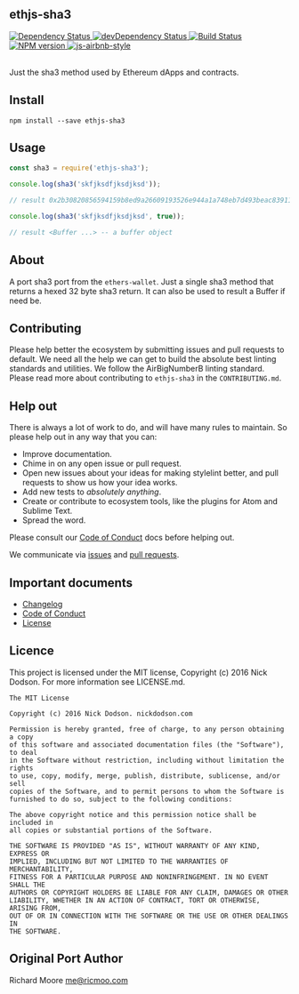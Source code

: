 ## ethjs-sha3

<div>
  <!-- Dependency Status -->
  <a href="https://david-dm.org/SilentCicero/ethjs-sha3">
    <img src="https://david-dm.org/SilentCicero/ethjs-sha3.svg"
    alt="Dependency Status" />
  </a>

  <!-- devDependency Status -->
  <a href="https://david-dm.org/SilentCicero/ethjs-sha3#info=devDependencies">
    <img src="https://david-dm.org/SilentCicero/ethjs-sha3/dev-status.svg" alt="devDependency Status" />
  </a>

  <!-- Build Status -->
  <a href="https://travis-ci.org/SilentCicero/ethjs-sha3">
    <img src="https://travis-ci.org/SilentCicero/ethjs-sha3.svg"
    alt="Build Status" />
  </a>

  <!-- NPM Version -->
  <a href="https://www.npmjs.org/package/ethjs-sha3">
    <img src="http://img.shields.io/npm/v/ethjs-sha3.svg"
    alt="NPM version" />
  </a>

  <!-- Javascript Style -->
  <a href="http://airbnb.io/javascript/">
    <img src="https://img.shields.io/badge/code%20style-airbnb-brightgreen.svg" alt="js-airbnb-style" />
  </a>
</div>

<br />

Just the sha3 method used by Ethereum dApps and contracts.

## Install

```
npm install --save ethjs-sha3
```

## Usage

```js
const sha3 = require('ethjs-sha3');

console.log(sha3('skfjksdfjksdjksd'));

// result 0x2b30820856594159b8ed9a26609193526e944a1a748eb7d493beac83911dd848

console.log(sha3('skfjksdfjksdjksd', true));

// result <Buffer ...> -- a buffer object
```

## About

A port sha3 port from the `ethers-wallet`. Just a single sha3 method that returns a hexed 32 byte sha3 return. It can also be used to result a Buffer if need be.

## Contributing

Please help better the ecosystem by submitting issues and pull requests to default. We need all the help we can get to build the absolute best linting standards and utilities. We follow the AirBigNumberB linting standard. Please read more about contributing to `ethjs-sha3` in the `CONTRIBUTING.md`.

<!--
## Guides

You'll find more detailed information on using default and tailoring it to your needs in our guides:

- [User guide](docs/user-guide.md) - Usage, configuration, FAQ and complementary tools.
- [Developer guide](docs/developer-guide.md) - Contributing to wafr and writing your own plugins & formatters.
-->

## Help out

There is always a lot of work to do, and will have many rules to maintain. So please help out in any way that you can:

<!-- - Create, enhance, and debug rules (see our guide to ["Working on rules"](./github/CONTRIBUTING.md)). -->
- Improve documentation.
- Chime in on any open issue or pull request.
- Open new issues about your ideas for making stylelint better, and pull requests to show us how your idea works.
- Add new tests to *absolutely anything*.
- Create or contribute to ecosystem tools, like the plugins for Atom and Sublime Text.
- Spread the word.

Please consult our [Code of Conduct](CODE_OF_CONDUCT.md) docs before helping out.

We communicate via [issues](https://github.com/SilentCicero/ethjs-sha3/issues) and [pull requests](https://github.com/SilentCicero/ethjs-sha3/pulls).

## Important documents

- [Changelog](CHANGELOG.md)
- [Code of Conduct](CODE_OF_CONDUCT.md)
- [License](https://raw.githubusercontent.com/SilentCicero/ethjs-sha3/master/LICENSE)

## Licence

This project is licensed under the MIT license, Copyright (c) 2016 Nick Dodson. For more information see LICENSE.md.

```
The MIT License

Copyright (c) 2016 Nick Dodson. nickdodson.com

Permission is hereby granted, free of charge, to any person obtaining a copy
of this software and associated documentation files (the "Software"), to deal
in the Software without restriction, including without limitation the rights
to use, copy, modify, merge, publish, distribute, sublicense, and/or sell
copies of the Software, and to permit persons to whom the Software is
furnished to do so, subject to the following conditions:

The above copyright notice and this permission notice shall be included in
all copies or substantial portions of the Software.

THE SOFTWARE IS PROVIDED "AS IS", WITHOUT WARRANTY OF ANY KIND, EXPRESS OR
IMPLIED, INCLUDING BUT NOT LIMITED TO THE WARRANTIES OF MERCHANTABILITY,
FITNESS FOR A PARTICULAR PURPOSE AND NONINFRINGEMENT. IN NO EVENT SHALL THE
AUTHORS OR COPYRIGHT HOLDERS BE LIABLE FOR ANY CLAIM, DAMAGES OR OTHER
LIABILITY, WHETHER IN AN ACTION OF CONTRACT, TORT OR OTHERWISE, ARISING FROM,
OUT OF OR IN CONNECTION WITH THE SOFTWARE OR THE USE OR OTHER DEALINGS IN
THE SOFTWARE.
```

## Original Port Author

Richard Moore <me@ricmoo.com>
